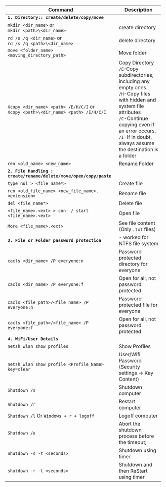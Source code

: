 <!-- Windows Commands  -->

Command | Description
------- | --------
**`1. Directory:: create/delete/copy/move`** | 
`mkdir <dir_name>` or<br>`mkdir <path>\<dir_name>` | create directory
`rd /s /q <dir_name>` or<br>`rd /s /q <path>\<dir_name>` | delete directory
`move <folder_name> <moving_directory_path> `| Move folder 
`Xcopy <dir_name> <path> /E/H/C/I` or<br>`Xcopy <path>\<dir_name> <path> /E/H/C/I`| Copy Directory<br>`/E`–Copy subdirectories, including any empty ones.<br>`/H`-Copy files with hidden and system file attributes<br>`/C`-Continue copying even if an error occurs.<br>`/I`-If in doubt, always assume the destination is a folder
`ren <old_name> <new_name> `| Rename Folder
**`2. File Handling : create/rename/delete/move/open/copy/paste`** |
`type nul > <file_name*> `|Create file 
`ren <old_file_name> <new_file_name>.<extension> `|Rename file 
`del <file_name*> `|Delete file 
`<file_name>.<ext> > con  / start <file_name>.<ext> `|Open file 
`More <file_name>.<ext> `|See file content (Only `.txt` files)
**`3. File or Folder password protection`** |- worked for NTFS file system |
`cacls <dir_name> /P everyone:n` | Password protected directory for everyone
`cacls <dir_name> /P everyone:f` | Open for all, not password protected
`cacls <file_path>/<file_name> /P everyone:n` | Password protected file for everyone
`cacls <file_path>/<file_name> /P everyone:f` | Open for all, not password protected
**`4. WiFi/User Details `**|
`netsh wlan show profiles`| Show Profiles
`netsh wlan show profile <Profile_Name> key=clear`| User/Wifi Password (Security settings -> Key Content)
`Shutdown /s` | Shutdown computer 
`Shutdown /r`| Restart computer 	
`Shutdown /l` Or `Windows + r + logoff`| Logoff computer 	
`Shutdown /a`|Abort the shutdown process before the timeout;
`Shutdown -s -t <seconds>` | Shutdown using timer 	
`shutdown -r -t <seconds> ` | Shutdown and then ReStart using timer
 
